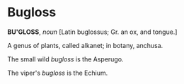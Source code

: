 # Bugloss

**BU'GLOSS**, _noun_ \[Latin buglossus; Gr. an ox, and tongue.\]

A genus of plants, called alkanet; in botany, anchusa.

The small wild _bugloss_ is the Asperugo.

The viper's _bugloss_ is the Echium.
